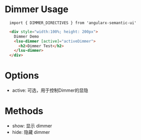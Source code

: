 # Dimmer Usage

```typesctript
  import { DIMMER_DIRECTIVES } from 'angularx-semantic-ui'
```
```html
  <div style="width:100%; height: 200px">
    Dimmer Demo
    <lsu-dimmer [active]="activeDimmer">
      <h2>Dimmer Test</h2>
    </lsu-dimmer>      
  </div>
```

# Options
- active: 可选，用于控制Dimmer的显隐

# Methods
- show: 显示 dimmer 
- hide: 隐藏 dimmer
